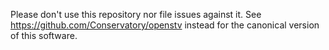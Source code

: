 Please don't use this repository nor file issues against it.  See
https://github.com/Conservatory/openstv instead for the canonical
version of this software.
